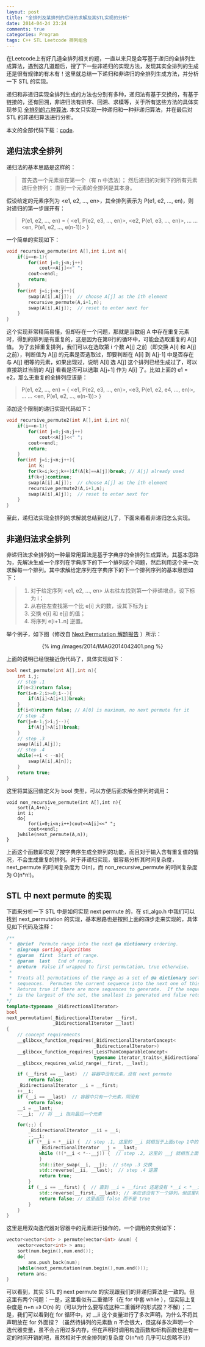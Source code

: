 ```yaml
---
layout: post
title: "全排列及某排列的后继的求解及其STL实现的分析"
date: 2014-04-24 23:24
comments: true
categories: Program
tags: C++ STL Leetcode 排列组合
---
```


在Leetcode上有好几道全排列相关的题，一直以来只是会写基于递归的全排列生成算法，遇到这几道题后，搜了下一些非递归的实现方法，发现其实全排列的生成还是很有规律的有木有！这里就总结一下递归和非递归的全排列生成方法，并分析一下 STL 的实现。

递归和非递归实现全排列生成的方法也分别有多种，递归法有基于交换的，有基于链接的，还有回溯，非递归法有排序、回溯、求模等，关于所有这些方法的具体实现参见 [全排列的六种算法](http://mengliao.blog.51cto.com/876134/824079). 本文只实现一种递归和一种非递归算法，并在最后对 STL 的非递归算法进行分析。

本文的全部代码下载：[code](http://ibillxia.github.io/upload/code/20140424.cpp).

## 递归法求全排列
递归法的基本思路是这样的：

> 首先选一个元素排在第一个（有 n 中选法）；
> 然后递归的对剩下的所有元素进行全排列；
> 直到一个元素的全排列是其本身。

假设给定的元素序列为 <e1, e2, ..., en>，其全排列表示为 P(e1, e2, ..., en)，则对递归的第一步展开有：

> P(e1, e2, ..., en) = {
> <e1, P(e2, e3, ..., en)>,
> <e2, P(e1, e3, ..., en)>,
> ... ...
> <en, P(e1, e2, ..., e(n-1))> }

<!-- more -->

 一个简单的实现如下：

``` cpp
void recursive_permute(int A[],int i,int n){
	if(i==n-1){
		for(int j=0;j<n;j++)
			cout<<A[j]<<" ";
		cout<<endl;
		return;
	}
	for(int j=i;j<n;j++){
		swap(A[i],A[j]);  // choose A[j] as the ith element
		recursive_permute(A,i+1,n);
		swap(A[i],A[j]);  // reset to enter next for
	}
}
```

这个实现非常精简易懂，但却存在一个问题，那就是当数组 A 中存在重复元素时，得到的排列是有重复的，这是因为在第8行的循环中，可能会选取重复的 A[j] 值。 为了去掉重复排列，我们可以在选取第 i 个数 A[j] 之前（即交换 A[i] 和 A[j] 之前），判断值为 A[j] 的元素是否选取过，即要判断在 A[i] 到 A[j-1] 中是否存在与 A[j] 相等的元素，如果出现过，说明 A[i] 选 A[j] 这个排列已经生成过了，可以直接跳过当前的 A[j] 看看是否可以选取 A[j+1] 作为 A[i] 了。比如上面的 e1 = e2，那么无重复的全排列应该是：

> P(e1, e2, ..., en) = {
> <e1, P(e2, e3, ..., en)>,
> <e3, P(e1, e2, e4, ..., en)>,
> ... ...
> <en, P(e1, e2, ..., e(n-1))> }

添加这个限制的递归实现代码如下：

``` cpp
void recursive_permute2(int A[],int i,int n){
	if(i==n-1){
		for(int j=0;j<n;j++)
			cout<<A[j]<<" ";
		cout<<endl;
		return;
	}
	for(int j=i;j<n;j++){
		int k;
		for(k=i;k<j;k++)if(A[k]==A[j])break; // A[j] already used
		if(k<j)continue;
		swap(A[i],A[j]);  // choose A[j] as the ith element
		recursive_permute2(A,i+1,n);
		swap(A[i],A[j]);  // reset to enter next for
	}
}
```

至此，递归法实现全排列的求解就总结到这儿了，下面来看看非递归怎么实现。

## 非递归法求全排列
非递归法求全排列的一种最常用算法是基于字典序的全排列生成算法，其基本思路为，先解决生成一个序列在字典序下的下一个排列这个问题，然后利用这个来一次求解每一个排列。其中求解给定序列在字典序下的下一个排列序列的基本思想如下：

> 1. 对于给定序列 <e1, e2, ..., en> 从右往左找到第一个非递增点，设下标为 i；
> 2. 从右往左查找第一个比 e[i] 大的数，设其下标为 j;
> 3. 交换 e[i] 和 e[j] 的值；
> 4. 将序列 e[i+1..n] 逆置。

举个例子，如下图（修改自 [Next Permutation 解题报告](http://fisherlei.blogspot.com/2012/12/leetcode-next-permutation.html) ）所示：

<center>{% img /images/2014/IMAG2014042401.png %}</center>

上面的说明已经很接近伪代码了，具体实现如下：

``` cpp
bool next_permute(int A[],int n){
	int i,j;
	// step .1
	if(n<2)return false;
	for(i=n-2;i>=0;i--){
		if(A[i]<A[i+1])break;
	}
	if(i<0)return false; // A[0] is maximum, no next permute for it
	// step .2
	for(j=n-1;j>i;j--){
		if(A[j]>A[i])break;
	}
	// step .3
	swap(A[i],A[j]);
	// step .4
	while(++i < --n){
		swap(A[i],A[n]);
	}
	return true;
}
```

这里将其返回值定义为 bool 类型，可以方便后面求解全排列时调用：

```
void non_recursive_permute(int A[],int n){
	sort(A,A+n);
	int i;
	do{
		for(i=0;i<n;i++)cout<<A[i]<<" ";
		cout<<endl;
	}while(next_permute(A,n));
}
```

上面这个函数即实现了按字典序生成全排列的功能，而且对于输入含有重复值的情况，不会生成重复的排列。对于非递归实现，很容易分析其时间复杂度，next_permute 的时间复杂度为 O(n)，而 non_recursive_permute 的时间复杂度为 O(n*n!)。

## STL 中 next permute 的实现
下面来分析一下 STL 中是如何实现 next permute 的，在 stl_algo.h 中我们可以找到 next_permutation 的实现，基本思路也是按照上面的四步走来实现的，具体见如下代码及注释：

``` cpp
/**
 *  @brief  Permute range into the next @a dictionary ordering.
 *  @ingroup sorting_algorithms
 *  @param  first  Start of range.
 *  @param  last   End of range.
 *  @return  False if wrapped to first permutation, true otherwise.
 *
 *  Treats all permutations of the range as a set of @a dictionary sorted
 *  sequences.  Permutes the current sequence into the next one of this set.
 *  Returns true if there are more sequences to generate.  If the sequence
 *  is the largest of the set, the smallest is generated and false returned.
*/
template<typename _BidirectionalIterator>
bool
next_permutation(_BidirectionalIterator __first,
                 _BidirectionalIterator __last)
{
    // concept requirements
    __glibcxx_function_requires(_BidirectionalIteratorConcept<
                                _BidirectionalIterator>)
    __glibcxx_function_requires(_LessThanComparableConcept<
                                typename iterator_traits<_BidirectionalIterator>::value_type>)
    __glibcxx_requires_valid_range(__first, __last);

    if (__first == __last)  // 容器中没有元素，没有 next permute
        return false;
    _BidirectionalIterator __i = __first;
    ++__i;
    if (__i == __last)  // 容器中只有一个元素，同没有
        return false;
    __i = __last;
    --__i;  // 将 __i 指向最后一个元素

    for(;;) {
        _BidirectionalIterator __ii = __i;  
        --__i;
        if (*__i < *__ii) {  // step .1, 这里的 __i 就相当于上面step 1中的i
            _BidirectionalIterator __j = __last;
            while (!(*__i < *--__j)) {  // step .2, 这里的 __j 就相当上面 step 2中的j
            }
            std::iter_swap(__i, __j);  // step .3 交换
            std::reverse(__ii, __last);  // step .4 逆置
            return true;
        }
        if (__i == __first) {  // 直到 __i = __first 还是没有 *__i < *__ii ，说明序列是递减排列的
            std::reverse(__first, __last); // 本应该没有下一个排列，但这里将字典序中第一个排列作为最后一个排列的 next permute
            return false; // 这里返回 false 而不是 true
        }
    }
}
```

这里是用双向迭代器对容器中的元素进行操作的，一个调用的实例如下：

``` cpp
vector<vector<int> > permute(vector<int> &num) {
	vector<vector<int> > ans;
	sort(num.begin(),num.end());
	do{
		ans.push_back(num);
	}while(next_permutation(num.begin(),num.end()));
	return ans;
}
```

可以看到，其实 STL 的 next permute 的实现跟我们的非递归算法是一致的。但这里有两个问题：一是，这里看似有二重循环（在 for 中套 while ），但实际上复杂度是 n+n =》 O(n) 的（可以为什么要写成这种二重循环的形式捏？不解）；二是，我们可以看到在 for 循环中，对 __ii 这个变量进行了多次声明，为什么不将其声明放在 for 外面捏？（虽然待排列的元素数 n 不会很大，但这样多次声明一个迭代器变量，虽不会占用过多内存，但在声明时调用构造函数和析构函数也是有一定的时间开销的吧，虽然相对于求全排列的复杂度 O(n*n!) 几乎可以忽略不计）
